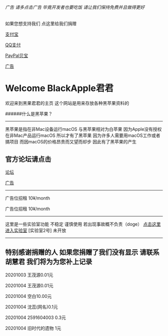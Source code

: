 ###### 广告 请多点击广告 毕竟开发者也要吃饭 请让我们保持免费并且做得更好

如果您想支持我们 点这里给我们捐赠

[支付宝](https://img.wenhairu.com/image/a9a226b9-2f2e-489a-95ed-3018b335de01.Ckdwh)

[QQ支付](https://img.wenhairu.com/image/CBzgn)

[PayPal贝宝](paypal.me/huhuijun20040102)

[广告](https://img.wenhairu.com/image/fhxkN)

# Welcome BlackApple君君

欢迎来到黑果君君的主页 这个网站是用来存放各种黑苹果资料的

######什么是黑苹果？
******

黑苹果是指在非Mac设备运行macOS 与黑苹果相对为白苹果 
因为Apple没有授权在非Mac产品运行macOS
所以才有了黑苹果 因为许多人需要用macOS工作或者搞项目
而因macOS的价格昂贵而又望而却步 因此有了黑苹果的产生


## 官方论坛请点击
[论坛](https://bootloaderank.gitee.io/dead-second/Login.htm)

[广告](https://img.wenhairu.com/image/fhxkN)

*****

广告位招租 10¥/month

广告位招租 10¥/month

*****
这里是一些实验室功能 不稳定 谨慎使用 若出现事故概不负责（doge）
[点击这里进入实验室](https://www.apple.com.cn/shop/buy-iphone/iphone-11)
[实验室2号] 未开放
**********

## 特别感谢捐赠的人 如果您捐赠了我们没有显示 请联系胡慧君 我们将为为您补上记录

20201003 王茂源0.01元

20201004 王茂源0.01元

20201004 空白10.00元

20201004 沈蕊(网名)0.1元

20201004 2591604003 0.3元

20201004 旧时代的遗物 1元
